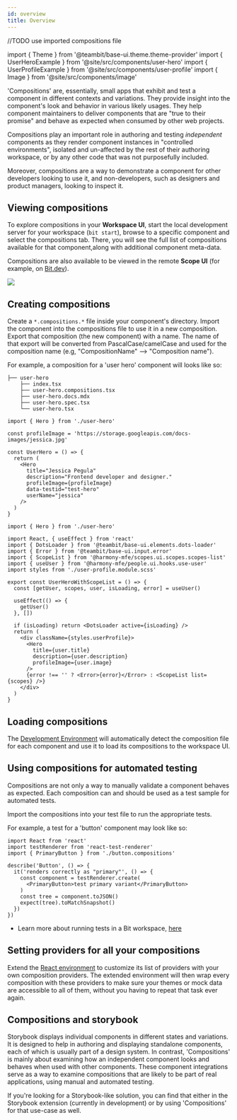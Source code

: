 ```yaml
---
id: overview
title: Overview
---
```


//TODO use imported compositions file

import { Theme } from '@teambit/base-ui.theme.theme-provider'
import { UserHeroExample } from '@site/src/components/user-hero'
import { UserProfileExample } from '@site/src/components/user-profile'
import { Image } from '@site/src/components/image'

'Compositions' are, essentially, small apps that exhibit and test a component in different contexts and variations.
They provide insight into the component's look and behavior in various likely usages.
They help component maintainers to deliver components that are "true to their promise" and behave as expected when consumed by other web projects.

Compositions play an important role in authoring and testing _independent_ components as they render component instances in "controlled environments",
isolated and un-affected by the rest of their authoring workspace, or by any other code that was not purposefully included.

Moreover, compositions are a way to demonstrate a component for other developers looking to use it, and non-developers,
such as designers and product managers, looking to inspect it.

## Viewing compositions

To explore compositions in your **Workspace UI**, start the local development server for your workspace (`bit start`),
browse to a specific component and select the compositions tab.
There, you will see the full list of compositions available for that component,along with additional component meta-data.

Compositions are also available to be viewed in the remote **Scope UI** (for example, on [Bit.dev](https://bit.dev)).

<Image src="/img/mfe_compositions.png" />

## Creating compositions

Create a `*.compositions.*` file inside your component's directory. Import the component into the compositions file to use it in a new composition.
Export that composition (the new component) with a name. The name of that export will be converted from PascalCase/camelCase and used for the composition name (e.g, "CompositionName" --> "Composition name").

For example, a composition for a 'user hero' component will looks like so:

```shell title="The 'user hero' component file structure"
├── user-hero
    ├── index.tsx
    ├── user-hero.compositions.tsx
    ├── user-hero.docs.mdx
    ├── user-hero.spec.tsx
    └── user-hero.tsx
```

```tsx title="example #1: user-hero.compositions.tsx"
import { Hero } from './user-hero'

const profileImage = 'https://storage.googleapis.com/docs-images/jessica.jpg'

const UserHero = () => {
  return (
    <Hero
      title="Jessica Pegula"
      description="Frontend developer and designer."
      profileImage={profileImage}
      data-testid="test-hero"
      userName="jessica"
    />
  )
}
```

<Theme>
  <UserHeroExample />
</Theme>

```tsx title="example #2: user-hero.compositions.tsx"
import { Hero } from './user-hero'

import React, { useEffect } from 'react'
import { DotsLoader } from '@teambit/base-ui.elements.dots-loader'
import { Error } from '@teambit/base-ui.input.error'
import { ScopeList } from '@harmony-mfe/scopes.ui.scopes.scopes-list'
import { useUser } from '@harmony-mfe/people.ui.hooks.use-user'
import styles from './user-profile.module.scss'

export const UserHeroWithScopeList = () => {
  const [getUser, scopes, user, isLoading, error] = useUser()

  useEffect(() => {
    getUser()
  }, [])

  if (isLoading) return <DotsLoader active={isLoading} />
  return (
    <div className={styles.userProfile}>
      <Hero
        title={user.title}
        description={user.description}
        profileImage={user.image}
      />
      {error !== '' ? <Error>{error}</Error> : <ScopeList list={scopes} />}
    </div>
  )
}
```

<Theme>
  <UserProfileExample />
</Theme>

## Loading compositions

The [Development Environment](/building-with-bit/environments) will automatically detect the composition file for each component
and use it to load its compositions to the workspace UI.

## Using compositions for automated testing

Compositions are not only a way to manually validate a component behaves as expected. Each composition can and should be used as a test sample for automated tests.

Import the compositions into your test file to run the appropriate tests.

For example, a test for a 'button' component may look like so:

```tsx {3} title="button.spec.tsx"
import React from 'react'
import testRenderer from 'react-test-renderer'
import { PrimaryButton } from './button.compositions'

describe('Button', () => {
  it('renders correctly as "primary"', () => {
    const component = testRenderer.create(
      <PrimaryButton>test primary variant</PrimaryButton>
    )
    const tree = component.toJSON()
    expect(tree).toMatchSnapshot()
  })
})
```

- Learn more about running tests in a Bit workspace, [here](/building-with-bit/testing-components)

## Setting providers for all your compositions

Extend the [React environment](/building-with-bit/react/) to customize its list of providers with your own composition providers.
The extended environment will then wrap every composition with these providers to make sure your themes or mock data are accessible to all of them,
without you having to repeat that task ever again.

## Compositions and storybook

Storybook displays individual components in different states and variations. It is designed to help in authoring and displaying standalone components, each of which is usually part of a design system. In contrast, 'Compositions' is mainly about examining how an independent component looks and behaves when used with other components. These component integrations serve as a way to examine compositions that are likely to be part of real applications, using manual and automated testing.

If you're looking for a Storybook-like solution, you can find that either in the Storybook extension (currently in development) or by using 'Compositions' for that use-case as well.
